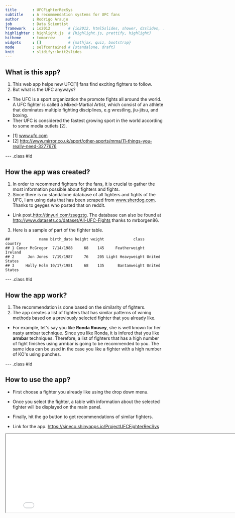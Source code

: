 ```yaml
---
title       : UFCFighterRecSys
subtitle    : A recommendation systems for UFC fans
author      : Rodrigo Araujo
job         : Data Scientist
framework   : io2012        # {io2012, html5slides, shower, dzslides, ...}
highlighter : highlight.js  # {highlight.js, prettify, highlight}
hitheme     : tomorrow      # 
widgets     : []            # {mathjax, quiz, bootstrap}
mode        : selfcontained # {standalone, draft}
knit        : slidify::knit2slides
---
```


## What is this app?


1. This web app helps new UFC[1] fans find exciting fighters to follow.
2. But what is the UFC anyways?
 + The UFC is a sport organization the promote fights all around the world. A 
UFC fighter is called a Mixed-Martial Artist, which consist of an athlete that 
dominates multiple fighting disciplines, e.g wrestling, jiu-jitsu, and boxing.
 + Ther UFC is considered the fastest growing sport in the world according to 
 some media outlets [2].

 
* [1] www.ufc.com
* [2] http://www.mirror.co.uk/sport/other-sports/mma/11-things-you-really-need-3277676


--- .class #id 

## How the app was created?

1. In order to recommend fighters for the fans, it is crucial to gather the most 
information possible about fighters and fights.
2. Since there is no standalone database of all fighters and fights of the UFC, 
I am using data that has been scraped from www.sherdog.com. Thanks to 
geyges who posted that on reddit. 
 + Link post.http://tinyurl.com/zsegztg. The database can also be found at http://www.datasets.co/dataset/All-UFC-Fights thanks to mrborgen86.
3. Here is a sample of part of the fighter table.


```
##             name birth_date height weight             class       country
## 1 Conor McGregor  7/14/1988     68    145     Featherweight       Ireland
## 2      Jon Jones  7/19/1987     76    205 Light Heavyweight United States
## 3     Holly Holm 10/17/1981     68    135      Bantamweight United States
```


--- .class #id 

## How the app work?

1. The recommendation is done based on the similarity of fighters.
2. The app creates a list of fighters that has similar patterns of wining 
methods based on a previously selected fighter that you already like.
 + For example, let's say you like **Ronda Rousey**, she is well known for her nasty 
 armbar technique. Since you like Ronda, it is infered that you like __armbar__ 
 techniques. Therefore, a list of fighters that has a high number of fight 
 finishes using armbar is going to be recommended to you. The same idea can be 
 used in the case you like a fighter with a high number of KO's using punches.


--- .class #id 

## How to use the app?

* First choose a fighter you already like using the drop down menu.

* Once you select the fighter, a table with information about the selected 
fighter will be displayed on the main panel.

* Finally, hit the go button to get recommendations of similar fighters.

* Link for the app. https://sineco.shinyapps.io/ProjectUFCFighterRecSys

<iframe src='./images/chooseFighter.png' width=800px height=250px>
</iframe> 

